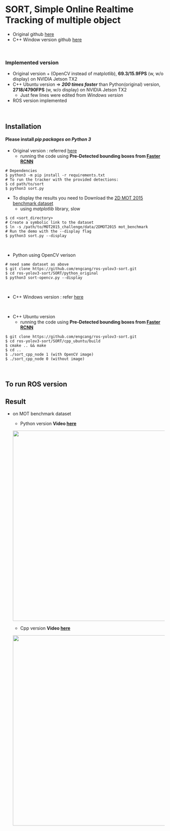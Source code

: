 # SORT, Simple Online Realtime Tracking of multiple object
  + Original github [here](https://github.com/abewley/sort)
  + C++ Window version github [here](https://github.com/mcximing/sort-cpp)

<br>

### Implemented version
  + Original version + (OpenCV instead of matplotlib), **69.3/15.9FPS** (w, w/o display) on NVIDIA Jetson TX2
  + C++ Ubuntu version => ***200 times faster*** than Python(original) version, **2718/4790FPS** (w, w/o display) on NVIDIA Jetson TX2
    + Just few lines were edited from *Windows version*
  + ROS version implemented

<br>

## Installation
#### Please install *pip packages on Python 3*
  + Original version : referred [here](https://github.com/abewley/sort)
    + running the code using **Pre-Detected bounding boxes from [Faster RCNN](https://github.com/ShaoqingRen/faster_rcnn)**
  ~~~shell
  # Dependencies
  $ python3 -m pip install -r requirements.txt
  # To run the tracker with the provided detections:
  $ cd path/to/sort
  $ python3 sort.py
  ~~~
  + To display the results you need to Download the [2D MOT 2015 benchmark dataset](https://motchallenge.net/data/2D_MOT_2015/#download)
    + using *matplotlib* library, slow
  ~~~shell
  $ cd <sort_directory>
  # Create a symbolic link to the dataset
  $ ln -s /path/to/MOT2015_challenge/data/2DMOT2015 mot_benchmark
  # Run the demo with the --display flag
  $ python3 sort.py --display
  ~~~
  
  <br>
  
  + Python using OpenCV verison
  ~~~shell
  # need same dataset as above
  $ git clone https://github.com/engcang/ros-yolov3-sort.git
  $ cd ros-yolov3-sort/SORT/python_original
  $ python3 sort-opencv.py --display
  ~~~
  
  <br>
  
  + C++ Windows version : refer [here](https://github.com/mcximing/sort-cpp)
  
  <br>
  
  + C++ Ubuntu version
    + running the code using **Pre-Detected bounding boxes from [Faster RCNN](https://github.com/ShaoqingRen/faster_rcnn)**
  ~~~shell
  $ git clone https://github.com/engcang/ros-yolov3-sort.git
  $ cd ros-yolov3-sort/SORT/cpp_ubuntu/build
  $ cmake .. && make
  $ cd .. 
  $ ./sort_cpp_node 1 (with OpenCV image)
  $ ./sort_cpp_node 0 (without image)
  ~~~
  
<br>
  
## To run ROS version

## Result
+ on MOT benchmark dataset
  + Python version **Video [here](https://youtu.be/MYbjjg_Mics)**
  <p align="center">
  <img src="https://github.com/engcang/ros-yolov3-sort/blob/master/SORT/python.JPG" width="600"/>
  </p>
  
  + Cpp version **Video [here](https://youtu.be/vkucBw3mQ7Y)**
  <p align="center">
  <img src="https://github.com/engcang/ros-yolov3-sort/blob/master/SORT/cpp.JPG" width="600"/>
  </p>
